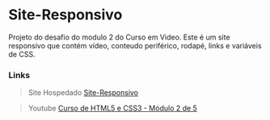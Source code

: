 # Site-Responsivo
Projeto do desafio do modulo 2 do Curso em Video. Este é um site responsivo que contém vídeo, conteudo periférico, rodapé, links e variáveis de CSS.

### Links
> Site Hospedado
[ Site-Responsivo ]()

> Youtube
[Curso de HTML5 e CSS3 - Módulo 2 de 5 ](https://youtube.com/playlist?list=PLHz_AreHm4dlUpEXkY1AyVLQGcpSgVF8s&si=7afDgoVwEKg0ZyRF)